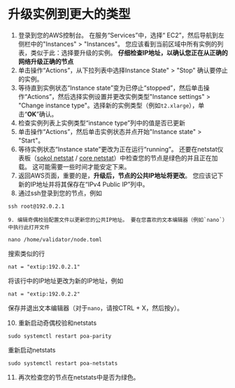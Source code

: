 # 升级实例到更大的类型

1. 登录到您的AWS控制台。 在服务“Services”中，选择“ EC2”，然后导航到左侧栏中的"Instances" &gt; "Instances"。 您应该看到当前区域中所有实例的列表，类似于此：选择要升级的实例。 **仔细检查IP地址，以确认您正在从正确的网络升级正确的节点** 
2. 单击操作“Actions”，从下拉列表中选择Instance State" &gt; "Stop" 确认要停止的实例。 
3. 等待直到实例状态“Instance state”变为已停止“stopped”，然后单击操作“Actions”，然后选择实例设置并更改实例类型"Instance settings" &gt; "Change instance type"。选择新的实例类型（例如`t2.xlarge`），单击“**OK**”确认。 
4. 检查实例列表上实例类型“instance type”列中的值是否已更新 
5. 单击操作“Actions”，然后单击实例状态并点开始"Instance state" &gt; "Start"。 
6. 等待实例状态“Instance state”更改为正在运行“running”。 还要在netstat仪表板（[sokol netstat](https://sokol-netstat.poa.network/) / [core netstat](https://core-netstat.poa.network/)）中检查您的节点是绿色的并且正在加载。 这可能需要一些时间才能安定下来。 
7. 返回AWS页面，重要的是，**升级后，节点的公共IP地址将更改**。 您应该记下新的IP地址并将其保存在“IPv4 Public IP”列中。 
8. 通过ssh登录到您的节点，例如

```text
ssh root@192.0.2.1
```

    9. 编辑奇偶校验配置文件以更新您的公共IP地址。 要在您喜欢的文本编辑器（例如`nano`）中执行此打开文件

```text
nano /home/validator/node.toml
```

搜索类似的行

```text
nat = "extip:192.0.2.1"
```

将该行中的IP地址更改为新的IP地址，例如

```text
nat = "extip:192.0.2.2"
```

保存并退出文本编辑器（对于`nano`，请按CTRL + X，然后按y）。

10.   重新启动奇偶校验和netstats

```text
sudo systemctl restart poa-parity
```

重新启动netstats

```text
sudo systemctl restart poa-netstats
```

11.  再次检查您的节点在netstats中是否为绿色。

